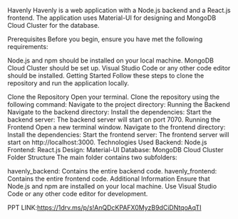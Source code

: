 Havenly
Havenly is a web application with a Node.js backend and a React.js frontend. The application uses Material-UI for designing and MongoDB Cloud Cluster for the database.

Prerequisites
Before you begin, ensure you have met the following requirements:

Node.js and npm should be installed on your local machine.
MongoDB Cloud Cluster should be set up.
Visual Studio Code or any other code editor should be installed.
Getting Started
Follow these steps to clone the repository and run the application locally.

Clone the Repository
Open your terminal.
Clone the repository using the following command:
Navigate to the project directory:
Running the Backend
Navigate to the backend directory:
Install the dependencies:
Start the backend server:
The backend server will start on port 7070.
Running the Frontend
Open a new terminal window.
Navigate to the frontend directory:
Install the dependencies:
Start the frontend server:
The frontend server will start on http://localhost:3000.
Technologies Used
Backend: Node.js
Frontend: React.js
Design: Material-UI
Database: MongoDB Cloud Cluster
Folder Structure
The main folder contains two subfolders:

havenly_backend: Contains the entire backend code.
havenly_frontend: Contains the entire frontend code.
Additional Information
Ensure that Node.js and npm are installed on your local machine.
Use Visual Studio Code or any other code editor for development.

PPT LINK:https://1drv.ms/p/s!AnQDcKPAFX0MyzB9dCiDNtqoAqTI

